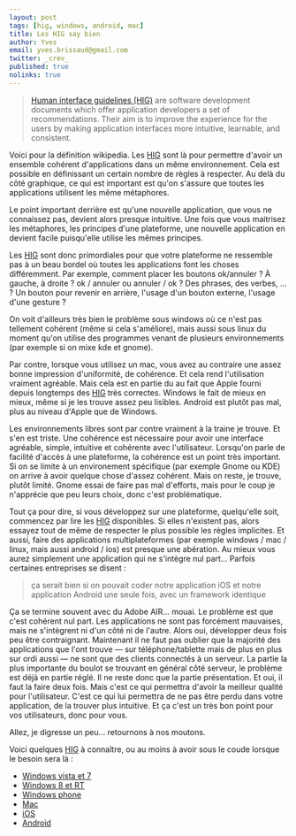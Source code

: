 ```yaml
---
layout: post
tags: [hig, windows, android, mac]
title: Les HIG say bien
author: Yves
email: yves.brissaud@gmail.com
twitter: _crev_
published: true
nolinks: true
---
```


> [Human interface guidelines (HIG)][hig] are software development documents which offer application developers a set of recommendations. Their aim is to improve the experience for the users by making application interfaces more intuitive, learnable, and consistent.

Voici pour la définition wikipedia. Les [HIG][hig] sont là pour permettre d'avoir un ensemble cohérent d'applications dans un même environnement. Cela est possible en définissant un certain nombre de règles à respecter. Au delà du côté graphique, ce qui est important est qu'on s'assure que toutes les applications utilisent les même métaphores.

Le point important derrière est qu'une nouvelle application, que vous ne connaissez pas, devient alors presque intuitive. Une fois que vous maitrisez les métaphores, les principes d'une plateforme, une nouvelle application en devient facile puisqu'elle utilise les mêmes principes.

Les [HIG][hig] sont donc primordiales pour que votre plateforme ne ressemble pas à un beau bordel où toutes les applications font les choses différemment. Par exemple, comment placer les boutons ok/annuler ? À gauche, à droite ? ok / annuler ou annuler / ok ? Des phrases, des verbes, ... ? Un bouton pour revenir en arrière, l'usage d'un bouton externe, l'usage d'une gesture ?

On voit d'ailleurs très bien le problème sous windows où ce n'est pas tellement cohérent (même si cela s'améliore), mais aussi sous linux du moment qu'on utilise des programmes venant de plusieurs environnements (par exemple si on mixe kde et gnome).

Par contre, lorsque vous utilisez un mac, vous avez au contraire une assez bonne impression d'uniformité, de cohérence. Et cela rend l'utilisation vraiment agréable. Mais cela est en partie du au fait que Apple fourni depuis longtemps des [HIG][hig] très correctes. Windows le fait de mieux en mieux, même si je les trouve assez peu lisibles. Android est plutôt pas mal, plus au niveau d'Apple que de Windows.

Les environnements libres sont par contre vraiment à la traine je trouve. Et s'en est triste. Une cohérence est nécessaire pour avoir une interface agréable, simple, intuitive et cohérente avec l'utilisateur. Lorsqu'on parle de facilité d'accès à une plateforme, la cohérence est un point très important. Si on se limite à un environement spécifique (par exemple Gnome ou KDE) on arrive à avoir quelque chose d'assez cohérent. Mais on reste, je trouve, plutôt limité. Gnome essai de faire pas mal d'efforts, mais pour le coup je n'apprécie que peu leurs choix, donc c'est problématique.

Tout ça pour dire, si vous développez sur une plateforme, quelqu'elle soit, commencez par lire les [HIG][hig] disponibles. Si elles n'existent pas, alors essayez tout de même de respecter le plus possible les règles implicites. Et aussi, faire des applications multiplateformes (par exemple windows / mac / linux, mais aussi android / ios) est presque une abération. Au mieux vous aurez simplement une application qui ne s'intègre nul part... Parfois certaines entreprises se disent :

> ça serait bien si on pouvait coder notre application iOS et notre application Android une seule fois, avec un framework identique

Ça se termine souvent avec du Adobe AIR... mouai. Le problème est que c'est cohérent nul part. Les applications ne sont pas forcément mauvaises, mais ne s'intègrent ni d'un côté ni de l'autre. Alors oui, développer deux fois peu être contraignant. Maintenant il ne faut pas oublier que la majorité des applications que l'ont trouve — sur téléphone/tablette mais de plus en plus sur ordi aussi — ne sont que des clients connectés à un serveur. La partie la plus importante du boulot se trouvant en général côté serveur, le problème est déjà en partie réglé. Il ne reste donc que la partie présentation. Et oui, il faut la faire deux fois. Mais c'est ce qui permettra d'avoir la meilleur qualité pour l'utilisateur. C'est ce qui lui permettra de ne pas être perdu dans votre application, de la trouver plus intuitive. Et ça c'est un très bon point pour vos utilisateurs, donc pour vous.

Allez, je digresse un peu... retournons à nos moutons.

Voici quelques [HIG][hig] à connaître, ou au moins à avoir sous le coude lorsque le besoin sera là :

* [Windows vista et 7][win7]
* [Windows 8 et RT][win8]
* [Windows phone][winphone]
* [Mac][mac]
* [iOS][ios]
* [Android][android]

[hig]: http://en.wikipedia.org/wiki/Human_interface_guidelines
[win7]: http://msdn.microsoft.com/en-us/library/Aa511258.aspx
[win8]: http://msdn.microsoft.com/en-us/library/windows/apps/hh465424.aspx
[winphone]: http://msdn.microsoft.com/en-us/library/hh202915%28v=VS.92%29.aspx
[mac]: https://developer.apple.com/library/mac/#documentation/userexperience/Conceptual/AppleHIGuidelines/Intro/Intro.html
[ios]: http://developer.apple.com/library/ios/#documentation/userexperience/conceptual/mobilehig/Introduction/Introduction.html
[android]: http://developer.android.com/design/index.html
